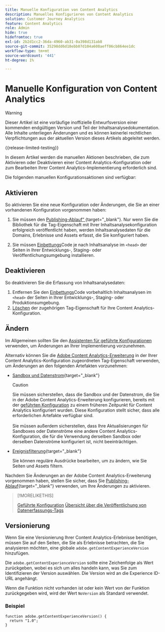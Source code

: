 ```yaml
---
title: Manuelle Konfiguration von Content Analytics
description: Manuelles Konfigurieren von Content Analytics
solution: Customer Journey Analytics
feature: Content Analytics
role: Admin
hide: true
hidefromtoc: true
exl-id: 2b2d1cc2-36da-4960-ab31-0a398d131ab8
source-git-commit: 35298dd6d18ebb07d104a608aeff06cb864ee1dc
workflow-type: tm+mt
source-wordcount: '441'
ht-degree: 1%

---
```


# Manuelle Konfiguration von Content Analytics

>[!WARNING]
>
>Dieser Artikel ist eine vorläufige inoffizielle Entwurfsversion einer kommenden endgültigen Version und Teil der Inhaltsanalysedokumentation. Alle Inhalte unterliegen Änderungen und es können keinerlei rechtlichen Verpflichtungen aus der aktuellen Version dieses Artikels abgeleitet werden.
>

{{release-limited-testing}}

In diesem Artikel werden die manuellen Aktionen beschrieben, die zum Aktivieren oder Deaktivieren einer Content Analytics-Konfiguration oder zum Bearbeiten Ihrer Content Analytics-Implementierung erforderlich sind.

Die folgenden manuellen Konfigurationsaktionen sind verfügbar:

## Aktivieren

So aktivieren Sie eine neue Konfiguration oder Änderungen, die Sie an einer vorhandenen Konfiguration vorgenommen haben:

1. Sie müssen den [Publishing-Ablauf“ ](https://experienceleague.adobe.com/en/docs/experience-platform/tags/publish/overview){target="_blank"}. Nur wenn Sie die Bibliothek für die Tag-Eigenschaft mit Ihrer Inhaltsanalysekonfiguration erfolgreich veröffentlicht haben, werden Inhaltsanalysedaten für die Domains, Erlebnisse und Assets erfasst, die Sie konfiguriert haben.

1. Sie müssen [ Einbettungs](https://experienceleague.adobe.com/en/docs/experience-platform/tags/publish/environments/environments#installation)Code je nach Inhaltsanalyse im `<head>` der Seiten in Ihrer Entwicklungs-, Staging- oder Veröffentlichungsumgebung installieren.


## Deaktivieren

So deaktivieren Sie die Erfassung von Inhaltsanalysedaten:

1. Entfernen Sie den [Einbettungs](https://experienceleague.adobe.com/en/docs/experience-platform/tags/publish/environments/environments)Code vorbehaltlich Inhaltsanalysen im `<head>` der Seiten in Ihrer Entwicklungs-, Staging- oder Produktionsumgebung.
1. [Löschen](https://experienceleague.adobe.com/en/docs/experience-platform/tags/publish/overview) der zugehörigen Tag-Eigenschaft für Ihre Content Analytics-Konfiguration.



## Ändern

Im Allgemeinen sollten Sie den [Assistenten für geführte Konfigurationen](guided.md) verwenden, um Änderungen an Ihrer Implementierung vorzunehmen.

Alternativ können Sie die [Adobe Content Analytics-Erweiterung](https://experienceleague.adobe.com/en/docs/experience-platform/tags/extensions/client/content-analytics/overview) in der Ihrer Content Analytics-Konfiguration zugeordneten Tag-Eigenschaft verwenden, um Änderungen an den folgenden Artefakten vorzunehmen:

* [Sandbox und Datenstrom](https://experienceleague.adobe.com/en/docs/experience-platform/tags/extensions/client/content-analytics/overview#configure-datastreams){target="_blank"}

  >[!CAUTION]
  >
  >Sie müssen sicherstellen, dass die Sandbox und der Datenstrom, die Sie in der Adobe Content Analytics-Erweiterung konfigurieren, bereits mit der [geführten Konfiguration](guided.md) zu einem früheren Zeitpunkt für Content Analytics konfiguriert wurden. Diese Konfiguration stellt sicher, dass alle erforderlichen Artefakte verfügbar sind.<br/><br/>Sie müssen außerdem sicherstellen, dass Ihre Aktualisierungen für Sandboxes oder Datenströme eine andere Content Analytics-Konfiguration, die für die Verwendung derselben Sandbox oder derselben Datenströme konfiguriert ist, nicht beeinträchtigen.
  >

* [Ereignisfilterung](https://experienceleague.adobe.com/en/docs/experience-platform/tags/extensions/client/content-analytics/overview#configure-event-filtering){target="_blank"}

  Sie können reguläre Ausdrücke bearbeiten, um zu ändern, wie Sie Seiten und Assets filtern.


Nachdem Sie Änderungen an der Adobe Content Analytics-Erweiterung vorgenommen haben, stellen Sie sicher, dass Sie [Publishing-Ablauf](https://experienceleague.adobe.com/en/docs/experience-platform/tags/publish/overview){target="_blank"} verwenden, um Ihre Änderungen zu aktivieren.



>[!MORELIKETHIS]
>
>[Geführte Konfiguration](guided.md)
>[Übersicht über die Veröffentlichung von Datenerfassungs-Tags](https://experienceleague.adobe.com/en/docs/experience-platform/tags/publish/overview)
>


## Versionierung

Wenn Sie eine Versionierung Ihrer Content Analytics-Erlebnisse benötigen, müssen Sie auf den Seiten, die Sie als Erlebnisse betrachten, die Sie analysieren möchten, eine globale `adobe.getContentExperienceVersion` hinzufügen.

Die `adobe.getContentExperienceVersion` sollte eine Zeichenfolge als Wert zurückgeben, wobei es sich um alles handeln kann, was Sie zum Identifizieren der Version auswählen. Die Version wird an die Experience ID-URL angehängt.

Wenn die Funktion nicht vorhanden ist oder kein Wert von der Funktion zurückgegeben wird, wird der Wert `NoVersion` als Standard verwendet.

### Beispiel

```
function adobe.getContentExperienceVersion() {
  return "1.0";
}
```
